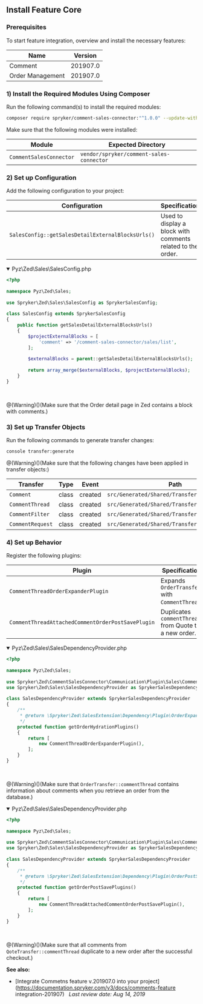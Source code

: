 ## Install Feature Core
### Prerequisites
To start feature integration, overview and install the necessary features:

| Name | Version |
| --- | --- |
| Comment | 201907.0 |
| Order Management | 201907.0 |

### 1) Install the Required Modules Using Composer
Run the following command(s) to install the required modules:

```bash
composer require spryker/comment-sales-connector:"^1.0.0" --update-with-dependencies
```

<section contenteditable="false" class="warningBox"><div class="content">
Make sure that the following modules were installed:

| Module | Expected Directory |
| --- | --- |
| `CommentSalesConnector` | `vendor/spryker/comment-sales-connector` |

</div></section>

### 2) Set up Configuration
Add the following configuration to your project:

| Configuration | Specification | Namespace |
| --- | --- | --- |
| `SalesConfig::getSalesDetailExternalBlocksUrls()` | Used to display a block with comments related to the order. | `Pyz\Zed\Sales` |

<details open>
<summary>Pyz\Zed\Sales\SalesConfig.php</summary>
    
```php
<?php
 
namespace Pyz\Zed\Sales;
 
use Spryker\Zed\Sales\SalesConfig as SprykerSalesConfig;
 
class SalesConfig extends SprykerSalesConfig
{
	public function getSalesDetailExternalBlocksUrls()
	{
		$projectExternalBlocks = [
			'comment' => '/comment-sales-connector/sales/list',
		];
 
		$externalBlocks = parent::getSalesDetailExternalBlocksUrls();
 
		return array_merge($externalBlocks, $projectExternalBlocks);
	}
}
```

</br>
</details>

@(Warning)()(Make sure that the Order detail page in Zed contains a block with comments.)

### 3) Set up Transfer Objects
Run the following commands to generate transfer changes:

```bash
console transfer:generate
```

@(Warning)()(Make sure that the following changes have been applied in transfer objects:)

| Transfer | Type | Event | Path |
| --- | --- | --- | --- |
| `Comment` | class | created | `src/Generated/Shared/Transfer/Comment` |
| `CommentThread` | class | created | `src/Generated/Shared/Transfer/CommentThread` |
| `CommentFilter` | class | created | `src/Generated/Shared/Transfer/CommentFilter` |
| `CommentRequest` | class | created | `src/Generated/Shared/Transfer/CommentRequest` |

### 4) Set up Behavior
Register the following plugins:

| Plugin | Specification | Prerequisites | Namespace |
| --- | --- | --- | --- |
| `CommentThreadOrderExpanderPlugin` | Expands `OrderTransfer` with `CommentThread`. | None | `Spryker\Zed\CommentSalesConnector\Communication\Plugin\Sales` |
| `CommentThreadAttachedCommentOrderPostSavePlugin` | Duplicates `commentThread` from Quote to a new order. | None | `Spryker\Zed\CommentSalesConnector\Communication\Plugin\Sales` |

<details open>
<summary>Pyz\Zed\Sales\SalesDependencyProvider.php</summary>

```php
<?php
 
namespace Pyz\Zed\Sales;
 
use Spryker\Zed\CommentSalesConnector\Communication\Plugin\Sales\CommentThreadOrderExpanderPlugin;
use Spryker\Zed\Sales\SalesDependencyProvider as SprykerSalesDependencyProvider;
 
class SalesDependencyProvider extends SprykerSalesDependencyProvider
{
	/**
	 * @return \Spryker\Zed\SalesExtension\Dependency\Plugin\OrderExpanderPluginInterface[]
	 */
	protected function getOrderHydrationPlugins()
	{
		return [
			new CommentThreadOrderExpanderPlugin(),
		];
	}
}
```

</br>
</details>

@(Warning)()(Make sure that `OrderTransfer::commentThread` contains information about comments when you retrieve an order from the database.)

<details open>
<summary>Pyz\Zed\Sales\SalesDependencyProvider.php</summary>

```php
<?php
 
namespace Pyz\Zed\Sales;
 
use Spryker\Zed\CommentSalesConnector\Communication\Plugin\Sales\CommentThreadAttachedCommentOrderPostSavePlugin;
use Spryker\Zed\Sales\SalesDependencyProvider as SprykerSalesDependencyProvider;
 
class SalesDependencyProvider extends SprykerSalesDependencyProvider
{
	/**
	 * @return \Spryker\Zed\SalesExtension\Dependency\Plugin\OrderPostSavePluginInterface[]
	 */
	protected function getOrderPostSavePlugins()
	{
		return [
			new CommentThreadAttachedCommentOrderPostSavePlugin(),
		];
	}
}
```

</br>
</details>

@(Warning)()(Make sure that all comments from `QoteTransfer::commentThread` duplicate to a new order after the successful checkout.)

**See also:**
* [Integrate Commetns feature v.201907.0 into your project](https://documentation.spryker.com/v3/docs/comments-feature integration-201907)
 
*Last review date: Aug 14, 2019*

<!--by Karoly Gerner and Oksana Karasyova-->